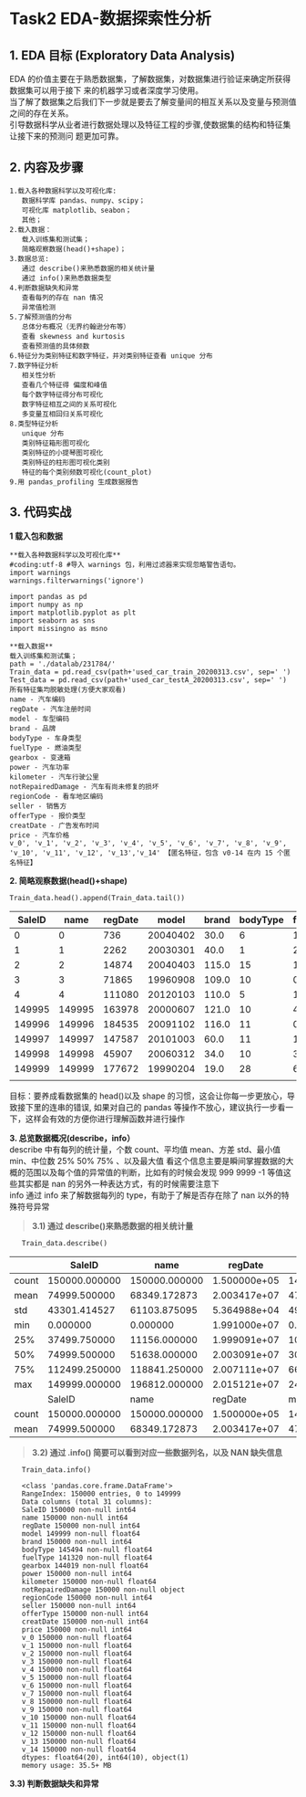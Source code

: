 # Task2 EDA-数据探索性分析

## 1. EDA 目标 (Exploratory Data Analysis)
   EDA 的价值主要在于熟悉数据集，了解数据集，对数据集进行验证来确定所获得数据集可以用于接下 来的机器学习或者深度学习使用。<br>
   当了解了数据集之后我们下一步就是要去了解变量间的相互关系以及变量与预测值之间的存在关系。<br>
   引导数据科学从业者进行数据处理以及特征工程的步骤,使数据集的结构和特征集让接下来的预测问 题更加可靠。<br>
## 2. 内容及步骤
   
```
1.载入各种数据科学以及可视化库:
   数据科学库 pandas、numpy、scipy；
   可视化库 matplotlib、seabon；
   其他；
2.载入数据：
   载入训练集和测试集；
   简略观察数据(head()+shape)；
3.数据总览:
   通过 describe()来熟悉数据的相关统计量
   通过 info()来熟悉数据类型
4.判断数据缺失和异常
   查看每列的存在 nan 情况
   异常值检测
5.了解预测值的分布
   总体分布概况（无界约翰逊分布等）
   查看 skewness and kurtosis
   查看预测值的具体频数
6.特征分为类别特征和数字特征，并对类别特征查看 unique 分布
7.数字特征分析
   相关性分析
   查看几个特征得 偏度和峰值
   每个数字特征得分布可视化
   数字特征相互之间的关系可视化
   多变量互相回归关系可视化
8.类型特征分析
   unique 分布
   类别特征箱形图可视化
   类别特征的小提琴图可视化
   类别特征的柱形图可视化类别
   特征的每个类别频数可视化(count_plot)
9.用 pandas_profiling 生成数据报告
```

## 3. 代码实战
**1 载入包和数据**

```
**载入各种数据科学以及可视化库**
#coding:utf-8 #导入 warnings 包，利用过滤器来实现忽略警告语句。
import warnings
warnings.filterwarnings('ignore')

import pandas as pd
import numpy as np
import matplotlib.pyplot as plt
import seaborn as sns
import missingno as msno
```


```
**载入数据**
载入训练集和测试集；
path = './datalab/231784/'
Train_data = pd.read_csv(path+'used_car_train_20200313.csv', sep=' ')
Test_data = pd.read_csv(path+'used_car_testA_20200313.csv', sep=' ')
所有特征集均脱敏处理(方便大家观看)
name - 汽车编码
regDate - 汽车注册时间
model - 车型编码
brand - 品牌
bodyType - 车身类型
fuelType - 燃油类型
gearbox - 变速箱
power - 汽车功率
kilometer - 汽车行驶公里
notRepairedDamage - 汽车有尚未修复的损坏
regionCode - 看车地区编码
seller - 销售方
offerType - 报价类型
creatDate - 广告发布时间
price - 汽车价格
v_0', 'v_1', 'v_2', 'v_3', 'v_4', 'v_5', 'v_6', 'v_7', 'v_8', 'v_9', 'v_10', 'v_11', 'v_12', 'v_13','v_14' 【匿名特征，包含 v0-14 在内 15 个匿名特征】
```


**2. 简略观察数据(head()+shape)**
   
```
Train_data.head().append(Train_data.tail())
```

| SaleID | name   | regDate | model    | brand | bodyType | fuelType | gearbox | power | kilometer | ...  | v_5 | v_6      | v_7      | v_8      | v_9      | v_10     | v_11      | v_12      | v_13      | v_14      |
| ------ | ------ | ------- | -------- | ----- | -------- | -------- | ------- | ----- | --------- | ---- | --- | -------- | -------- | -------- | -------- | -------- | --------- | --------- | --------- | --------- |
| 0      | 0      | 736     | 20040402 | 30.0  | 6        | 1.0      | 0.0     | 0.0   | 60        | 12.5 | ... | 0.235676 | 0.101988 | 0.129549 | 0.022816 | 0.097462 | -2.881803 | 2.804097  | -2.420821 | 0.795292  |
| 1      | 1      | 2262    | 20030301 | 40.0  | 1        | 2.0      | 0.0     | 0.0   | 0         | 15.0 | ... | 0.264777 | 0.121004 | 0.135731 | 0.026597 | 0.020582 | -4.900482 | 2.096338  | -1.030483 | -1.722674 |
| 2      | 2      | 14874   | 20040403 | 115.0 | 15       | 1.0      | 0.0     | 0.0   | 163       | 12.5 | ... | 0.251410 | 0.114912 | 0.165147 | 0.062173 | 0.027075 | -4.846749 | 1.803559  | 1.565330  | -0.832687 |
| 3      | 3      | 71865   | 19960908 | 109.0 | 10       | 0.0      | 0.0     | 1.0   | 193       | 15.0 | ... | 0.274293 | 0.110300 | 0.121964 | 0.033395 | 0.000000 | -4.509599 | 1.285940  | -0.501868 | -2.438353 |
| 4      | 4      | 111080  | 20120103 | 110.0 | 5        | 1.0      | 0.0     | 0.0   | 68        | 5.0  | ... | 0.228036 | 0.073205 | 0.091880 | 0.078819 | 0.121534 | -1.896240 | 0.910783  | 0.931110  | 2.834518  |
| 149995 | 149995 | 163978  | 20000607 | 121.0 | 10       | 4.0      | 0.0     | 1.0   | 163       | 15.0 | ... | 0.280264 | 0.000310 | 0.048441 | 0.071158 | 0.019174 | 1.988114  | -2.983973 | 0.589167  | -1.304370 |
| 149996 | 149996 | 184535  | 20091102 | 116.0 | 11       | 0.0      | 0.0     | 0.0   | 125       | 10.0 | ... | 0.253217 | 0.000777 | 0.084079 | 0.099681 | 0.079371 | 1.839166  | -2.774615 | 2.553994  | 0.924196  |
| 149997 | 149997 | 147587  | 20101003 | 60.0  | 11       | 1.0      | 1.0     | 0.0   | 90        | 6.0  | ... | 0.233353 | 0.000705 | 0.118872 | 0.100118 | 0.097914 | 2.439812  | -1.630677 | 2.290197  | 1.891922  |
| 149998 | 149998 | 45907   | 20060312 | 34.0  | 10       | 3.0      | 1.0     | 0.0   | 156       | 15.0 | ... | 0.256369 | 0.000252 | 0.081479 | 0.083558 | 0.081498 | 2.075380  | -2.633719 | 1.414937  | 0.431981  |
| 149999 | 149999 | 177672  | 19990204 | 19.0  | 28       | 6.0      | 0.0     | 1.0   | 193       | 12.5 | ... | 0.284475 | 0.000000 | 0.040072 | 0.062543 | 0.025819 | 1.978453  | -3.179913 | 0.031724  | -1.483350 |
|        |        |         |          |       |          |          |         |       |           |      |     |          |          |          |          |          |           |           |           |           |

  目标：要养成看数据集的 head()以及 shape 的习惯，这会让你每一步更放心，导致接下里的连串的错误, 如果对自己的 pandas 等操作不放心，建议执行一步看一下，这样会有效的方便你进行理解函数并进行操作<br>
  
**3. 总览数据概况(describe，info）**<br>
   describe 中有每列的统计量，个数 count、平均值 mean、方差 std、最小值 min、中位数 25% 50% 75% 、以及最大值 看这个信息主要是瞬间掌握数据的大概的范围以及每个值的异常值的判断，比如有的时候会发现 999 9999 -1 等值这些其实都是 nan 的另外一种表达方式，有的时候需要注意下<br>
   info 通过 info 来了解数据每列的 type，有助于了解是否存在除了 nan 以外的特殊符号异常<br>
   
> **3.1) 通过 describe()来熟悉数据的相关统计量**<br>
```
   Train_data.describe()
```

|          | SaleID        | name          | regDate      | model         | brand         | bodyType      | fuelType      | gearbox       | power         | kilometer     | ... | v_5           | v_6           | v_7           | v_8           | v_9           | v_10          | v_11          | v_12          | v_13          | v_14          |
| ----- | ------------- | ------------- | ------------ | ------------- | ------------- | ------------- | ------------- | ------------- | ------------- | ------------- | --- | ------------- | ------------- | ------------- | ------------- | ------------- | ------------- | ------------- | ------------- | ------------- | ------------- |
| count | 150000.000000 | 150000.000000 | 1.500000e+05 | 149999.000000 | 150000.000000 | 145494.000000 | 141320.000000 | 144019.000000 | 150000.000000 | 150000.000000 | ... | 150000.000000 | 150000.000000 | 150000.000000 | 150000.000000 | 150000.000000 | 150000.000000 | 150000.000000 | 150000.000000 | 150000.000000 | 150000.000000 |
| mean  | 74999.500000  | 68349.172873  | 2.003417e+07 | 47.129021     | 8.052733      | 1.792369      | 0.375842      | 0.224943      | 119.316547    | 12.597160     | ... | 0.248204      | 0.044923      | 0.124692      | 0.058144      | 0.061996      | -0.001000     | 0.009035      | 0.004813      | 0.000313      | -0.000688     |
| std   | 43301.414527  | 61103.875095  | 5.364988e+04 | 49.536040     | 7.864956      | 1.760640      | 0.548677      | 0.417546      | 177.168419    | 3.919576      | ... | 0.045804      | 0.051743      | 0.201410      | 0.029186      | 0.035692      | 3.772386      | 3.286071      | 2.517478      | 1.288988      | 1.038685      |
| min   | 0.000000      | 0.000000      | 1.991000e+07 | 0.000000      | 0.000000      | 0.000000      | 0.000000      | 0.000000      | 0.000000      | 0.500000      | ... | 0.000000      | 0.000000      | 0.000000      | 0.000000      | 0.000000      | -9.168192     | -5.558207     | -9.639552     | -4.153899     | -6.546556     |
| 25%   | 37499.750000  | 11156.000000  | 1.999091e+07 | 10.000000     | 1.000000      | 0.000000      | 0.000000      | 0.000000      | 75.000000     | 12.500000     | ... | 0.243615      | 0.000038      | 0.062474      | 0.035334      | 0.033930      | -3.722303     | -1.951543     | -1.871846     | -1.057789     | -0.437034     |
| 50%   | 74999.500000  | 51638.000000  | 2.003091e+07 | 30.000000     | 6.000000      | 1.000000      | 0.000000      | 0.000000      | 110.000000    | 15.000000     | ... | 0.257798      | 0.000812      | 0.095866      | 0.057014      | 0.058484      | 1.624076      | -0.358053     | -0.130753     | -0.036245     | 0.141246      |
| 75%   | 112499.250000 | 118841.250000 | 2.007111e+07 | 66.000000     | 13.000000     | 3.000000      | 1.000000      | 0.000000      | 150.000000    | 15.000000     | ... | 0.265297      | 0.102009      | 0.125243      | 0.079382      | 0.087491      | 2.844357      | 1.255022      | 1.776933      | 0.942813      | 0.680378      |
| max   | 149999.000000 | 196812.000000 | 2.015121e+07 | 247.000000    | 39.000000     | 7.000000      | 6.000000      | 1.000000      | 19312.000000  | 15.000000     | ... | 0.291838      | 0.151420      | 1.404936      | 0.160791      | 0.222787      | 12.357011     | 18.819042     | 13.847792     | 11.147669     | 8.658418      |
|       | SaleID        | name          | regDate      | model         | brand         | bodyType      | fuelType      | gearbox       | power         | kilometer     | ... | v_5           | v_6           | v_7           | v_8           | v_9           | v_10          | v_11          | v_12          | v_13          | v_14          |
| count | 150000.000000 | 150000.000000 | 1.500000e+05 | 149999.000000 | 150000.000000 | 145494.000000 | 141320.000000 | 144019.000000 | 150000.000000 | 150000.000000 | ... | 150000.000000 | 150000.000000 | 150000.000000 | 150000.000000 | 150000.000000 | 150000.000000 | 150000.000000 | 150000.000000 | 150000.000000 | 150000.000000 |
| mean  | 74999.500000  | 68349.172873  | 2.003417e+07 | 47.129021     | 8.052733      | 1.792369      | 0.375842      | 0.224943      | 119.316547    | 12.597160     | ... | 0.248204      | 0.044923      | 0.124692      | 0.058144      | 0.061996      | -0.001000     | 0.009035      | 0.004813      | 0.000313      | -0.000688     |
 
 
> **3.2) 通过 .info() 简要可以看到对应一些数据列名，以及 NAN 缺失信息**<br>
```
   Train_data.info()
```
>>>
```
   <class 'pandas.core.frame.DataFrame'>
   RangeIndex: 150000 entries, 0 to 149999
   Data columns (total 31 columns):
   SaleID 150000 non-null int64
   name 150000 non-null int64
   regDate 150000 non-null int64
   model 149999 non-null float64
   brand 150000 non-null int64
   bodyType 145494 non-null float64
   fuelType 141320 non-null float64
   gearbox 144019 non-null float64
   power 150000 non-null int64
   kilometer 150000 non-null float64
   notRepairedDamage 150000 non-null object
   regionCode 150000 non-null int64
   seller 150000 non-null int64
   offerType 150000 non-null int64
   creatDate 150000 non-null int64
   price 150000 non-null int64
   v_0 150000 non-null float64
   v_1 150000 non-null float64
   v_2 150000 non-null float64
   v_3 150000 non-null float64
   v_4 150000 non-null float64
   v_5 150000 non-null float64
   v_6 150000 non-null float64
   v_7 150000 non-null float64
   v_8 150000 non-null float64
   v_9 150000 non-null float64
   v_10 150000 non-null float64
   v_11 150000 non-null float64
   v_12 150000 non-null float64
   v_13 150000 non-null float64
   v_14 150000 non-null float64
   dtypes: float64(20), int64(10), object(1)
   memory usage: 35.5+ MB
```
   
   
**3.3) 判断数据缺失和异常**
